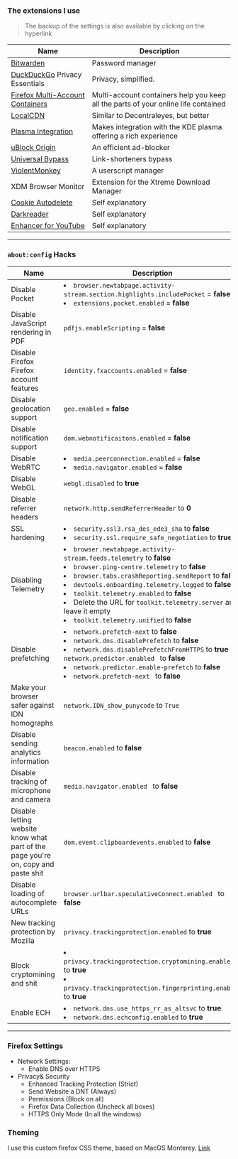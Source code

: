 ### The extensions I use

> The backup of the settings is also available by clicking on the hyperlink

Name | Description
-|-
[Bitwarden](https://bitwarden.com/) | Password manager
[DuckDuckGo](https://duckduckgo.com/) Privacy Essentials | Privacy, simplified. 
[ Firefox Multi-Account Containers](https://support.mozilla.org/en-US/kb/containers) | Multi-account containers help you keep all the parts of your online life contained
[LocalCDN](https://www.localcdn.org/) | Similar to Decentraleyes, but better
[Plasma Integration](https://community.kde.org/Plasma/Browser_Integration) | Makes integration with the KDE plasma offering a rich experience
[uBlock Origin](https://ublockorigin.com/) | An efficient ad-blocker
[Universal Bypass](https://universal-bypass.org/) | Link-shorteners bypass
[ViolentMonkey](https://violentmonkey.github.io/) | A userscript manager
XDM Browser Monitor | Extension for the Xtreme Download Manager
[Cookie Autodelete](https://addons.mozilla.org/en-US/firefox/addon/cookie-autodelete/) | Self explanatory
[Darkreader](https://darkreader.org/)| Self explanatory
[Enhancer for YouTube](https://addons.mozilla.org/en-US/firefox/addon/enhancer-for-youtube/)| Self explanatory

---

### `about:config` Hacks
Name | Description
-|-
Disable Pocket | <li>`browser.newtabpage.activity-stream.section.highlights.includePocket` = **false**<li>`extensions.pocket.enabled` = **false**
Disable JavaScript rendering in PDF | `pdfjs.enableScripting` = **false**
Disable Firefox Firefox account features | `identity.fxaccounts.enabled` = **false**
Disable geolocation support | `geo.enabled` = **false**
Disable notification support | `dom.webnotificaitons.enabled` = **false**
Disable WebRTC | <li>`media.peerconnection.enabled` = **false** <li>`media.navigator.enabled` = **false**
Disable WebGL | `webgl.disabled` to **true**
Disable referrer headers | `network.http.sendReferrerHeader` to **0**
SSL hardening | <li>`security.ssl3.rsa_des_ede3_sha` to **false**<li>`security.ssl.require_safe_negotiation` to **true**
Disabling Telemetry | <li>`browser.newtabpage.activity-stream.feeds.telemetry` to **false** <li>`browser.ping-centre.telemetry` to **false** <li>`browser.tabs.crashReporting.sendReport` to **false** <li>`devtools.onboarding.telemetry.logged` to **false** <li>`toolkit.telemetry.enabled` to **false** <li>Delete the URL for `toolkit.telemetry.server` and leave it empty <li>`toolkit.telemetry.unified` to **false**
Disable prefetching | <li>`network.prefetch-next` to **false** <li>`network.dns.disablePrefetch` to **false** <li>`network.dns.disablePrefetchFromHTTPS` to **true** `network.predictor.enabled ` to **false** <li>`network.predictor.enable-prefetch` to **false** <li>`network.prefetch-next ` to **false**
Make your browser safer against IDN homographs | `network.IDN_show_punycode` to `True`
Disable sending analytics information | `beacon.enabled` to **false**
Disable tracking of microphone and camera | `media.navigator.enabled ` to **false**
Disable letting website know what part of the page you're on, copy and paste shit | `dom.event.clipboardevents.enabled` to **false**
Disable loading of autocomplete URLs | `browser.urlbar.speculativeConnect.enabled ` to **false**
New tracking protection by Mozilla | `privacy.trackingprotection.enabled` to **true**
Block cryptomining and shit | <li>`privacy.trackingprotection.cryptomining.enabled` to **true** <li>`privacy.trackingprotection.fingerprinting.enabled` to **true**
Enable ECH | <li>`network.dns.use_https_rr_as_altsvc` to **true**</li><li>`network.dns.echconfig.enabled` to **true**</li>


---

### Firefox Settings

- Network Settings:
	- Enable DNS over HTTPS
- Privacy& Security
	- Enhanced Tracking Protection (Strict)
	- Send Website a DNT (Always)
	- Permissions (Block on all)
	- Firefox Data Collection (Uncheck all boxes)
	- HTTPS Only Mode (In all the windows)

### Theming
I use this custom firefox CSS theme, based on MacOS Monterey. [Link](https://github.com/vinceliuice/WhiteSur-gtk-theme)

